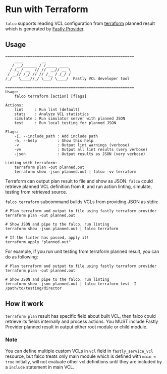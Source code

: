 # Run with Terraform

`falco` supports reading VCL configuration from [terraform](https://www.terraform.io/) planned result which is generated by [Fastly Provider](https://github.com/fastly/terraform-provider-fastly).

## Usage

```
=========================================================
    ____        __
   / __/______ / /_____ ____
  / /_ / __  // //  __// __ \
 / __// /_/ // // /__ / /_/ /
/_/   \____//_/ \___/ \____/  Fastly VCL developer tool

=========================================================
Usage:
    falco terraform [action] [flags]

Actions:
    lint     : Run lint (default)
    stats    : Analyze VCL statistics
    simulate : Run simulator server with planned JSON
    test     : Run local testing for planned JSON

Flags:
    -I, --include_path : Add include path
    -h, --help         : Show this help
    -v                 : Output lint warnings (verbose)
    -vv                : Output all lint results (very verbose)
    -json              : Output results as JSON (very verbose)

Linting with terraform:
    terraform plan -out planned.out
    terraform show -json planned.out | falco -vv terraform
```

Terraform can output plan result to file and show as JSON. `falco` could retrieve planned VCL definition from it,
and run action linting, simulate, testing from retrieved source.

`falco terraform` subcommand builds VCLs from providing JSON as stdin:

```shell
# Plan terraform and output to file using fastly terraform provider
terraform plan -out planned.out

# Show JSON and pipe to the falco, run linting
terraform show -json planned.out | falco terraform

# If the linter has passed, apply it!
terraform apply "planned.out"
```

For example, if you run unit testing from terraform planned result, you can do as following:

```
# Plan terraform and output to file using fastly terraform provider
terraform plan -out planned.out

# Show JSON and pipe to the falco, run linting
terraform show -json planned.out | falco terraform test -I /path/to/testing/director
```

## How it work

`terraform plan` result has specific field about built VCL, then falco could retrieve its fields internally and process actions.
You MUST include Fastly Provider planned result in output either root module or child module.

### Note

You can define multiple custom VCLs in `vcl` field in `fastly_service_vcl` resource, but falco treats only main module which is defined with `main = true` initially, will not evaluate other vcl definitions until they are included by a `include` statement in main VCL.
